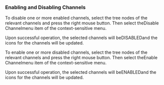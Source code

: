 ### Enabling and Disabling Channels

To disable one or more enabled channels, select the tree nodes of the relevant channels and press the right mouse button. Then select theDisable Channelmenu item of the context-sensitive menu.



Upon successful operation, the selected channels will beDISABLEDand the icons for the channels will be updated.

To enable one or more disabled channels, select the tree nodes of the relevant channels and press the right mouse button. Then select theEnable Channelmenu item of the context-sensitive menu.



Upon successful operation, the selected channels will beENABLEDand the icons for the channels will be updated.